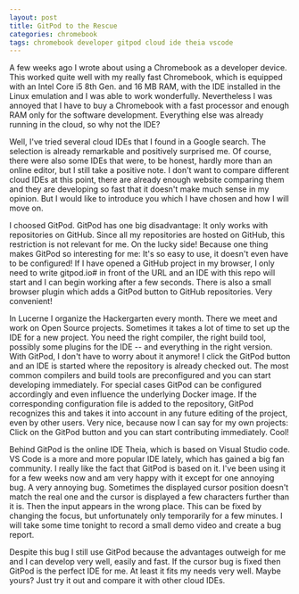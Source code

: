 ```yaml
---
layout: post
title: GitPod to the Rescue
categories: chromebook
tags: chromebook developer gitpod cloud ide theia vscode
---
```


A few weeks ago I wrote about using a Chromebook as a developer device. This worked quite well with my really fast Chromebook, which is equipped with an Intel Core i5 8th Gen. and 16 MB RAM, with the IDE installed in the Linux emulation and I was able to work wonderfully. Nevertheless I was annoyed that I have to buy a Chromebook with a fast processor and enough RAM only for the software development. Everything else was already running in the cloud, so why not the IDE?

Well, I've tried several cloud IDEs that I found in a Google search. The selection is already remarkable and positively surprised me. Of course, there were also some IDEs that were, to be honest, hardly more than an online editor, but I still take a positive note. I don't want to compare different cloud IDEs at this point, there are already enough website comparing them and they are developing so fast that it doesn't make much sense in my opinion. But I would like to introduce you which I have chosen and how I will move on.

I choosed GitPod. GitPod has one big disadvantage: It only works with repositories on GitHub. Since all my repositories are hosted on GitHub, this restriction is not relevant for me. On the lucky side! Because one thing makes GitPod so interesting for me: It's so easy to use, it doesn't even have to be configured! If I have opened a GitHub project in my browser, I only need to write gitpod.io# in front of the URL and an IDE with this repo will start and I can begin working after a few seconds. There is also a small browser plugin which adds a GitPod button to GitHub repositories. Very convenient!

In Lucerne I organize the Hackergarten every month. There we meet and work on Open Source projects. Sometimes it takes a lot of time to set up the IDE for a new project. You need the right compiler, the right build tool, possibly some plugins for the IDE -- and everything in the right version. With GitPod, I don't have to worry about it anymore! I click the GitPod button and an IDE is started where the repository is already checked out. The most common compilers and build tools are preconfigured and you can start developing immediately. For special cases GitPod can be configured accordingly and even influence the underlying Docker image. If the corresponding configuration file is added to the repository, GitPod recognizes this and takes it into account in any future editing of the project, even by other users. Very nice, because now I can say for my own projects: Click on the GitPod button and you can start contributing immediately. Cool!

Behind GitPod is the online IDE Theia, which is based on Visual Studio code. VS Code is a more and more popular IDE lately, which has gained a big fan community. I really like the fact that GitPod is based on it. I've been using it for a few weeks now and am very happy with it except for one annoying bug. A very annoying bug. Sometimes the displayed cursor position doesn't match the real one and the cursor is displayed a few characters further than it is. Then the input appears in the wrong place. This can be fixed by changing the focus, but unfortunately only temporarily for a few minutes. I will take some time tonight to record a small demo video and create a bug report.

Despite this bug I still use GitPod because the advantages outweigh for me and I can develop very well, easily and fast. If the cursor bug is fixed then GitPod is the perfect IDE for me. At least it fits my needs very well. Maybe yours? Just try it out and compare it with other cloud IDEs.
